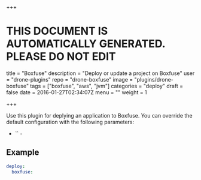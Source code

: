+++

# THIS DOCUMENT IS AUTOMATICALLY GENERATED. PLEASE DO NOT EDIT

title = "Boxfuse"
description = "Deploy or update a project on Boxfuse"
user = "drone-plugins"
repo = "drone-boxfuse"
image = "plugins/drone-boxfuse"
tags = ["boxfuse", "aws", "jvm"]
categories = "deploy"
draft = false
date = 2016-01-27T02:34:07Z
menu = ""
weight = 1

+++

Use this plugin for deplying an application to Boxfuse. You can override the
default configuration with the following parameters:

* `` -

## Example

```yaml
deploy:
  boxfuse:
```

